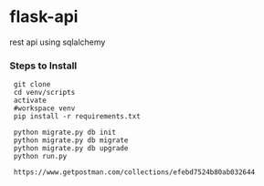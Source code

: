 # flask-api
rest api using sqlalchemy

### Steps to Install

     git clone 
     cd venv/scripts
     activate
     #workspace venv    
     pip install -r requirements.txt

     python migrate.py db init
     python migrate.py db migrate
     python migrate.py db upgrade
     python run.py
     
     https://www.getpostman.com/collections/efebd7524b80ab032644

